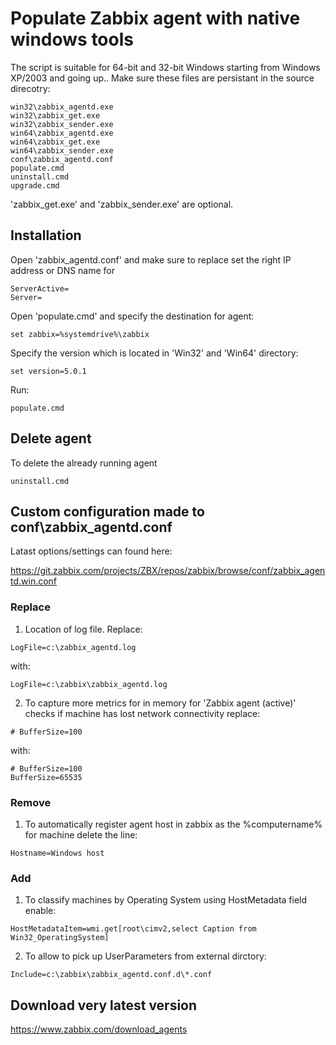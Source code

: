 # Populate Zabbix agent with native windows tools

The script is suitable for 64-bit and 32-bit Windows starting from Windows XP/2003 and going up..
Make sure these files are persistant in the source direcotry:
```
win32\zabbix_agentd.exe
win32\zabbix_get.exe
win32\zabbix_sender.exe
win64\zabbix_agentd.exe
win64\zabbix_get.exe
win64\zabbix_sender.exe
conf\zabbix_agentd.conf
populate.cmd
uninstall.cmd
upgrade.cmd
```

'zabbix_get.exe' and 'zabbix_sender.exe' are optional.

## Installation
Open 'zabbix_agentd.conf' and make sure to replace set the right IP address or DNS name for
```
ServerActive=
Server=
```

Open 'populate.cmd' and specify the destination for agent:
```
set zabbix=%systemdrive%\zabbix
```

Specify the version which is located in 'Win32' and 'Win64' directory:
```
set version=5.0.1
```


Run:
```
populate.cmd
```

## Delete agent

To delete the already running agent 
```
uninstall.cmd
```

## Custom configuration made to conf\zabbix_agentd.conf

Latast options/settings can found here:

https://git.zabbix.com/projects/ZBX/repos/zabbix/browse/conf/zabbix_agentd.win.conf

### Replace

1) Location of log file. Replace:
```
LogFile=c:\zabbix_agentd.log
```
with:
```
LogFile=c:\zabbix\zabbix_agentd.log
```

2) To capture more metrics for in memory for 'Zabbix agent (active)' checks if machine has lost network connectivity replace:
```
# BufferSize=100
```
with:
```
# BufferSize=100
BufferSize=65535
```


### Remove

1) To automatically register agent host in zabbix as the %computername% for machine delete the line:
```
Hostname=Windows host
```

### Add

1) To classify machines by Operating System using HostMetadata field enable:
```
HostMetadataItem=wmi.get[root\cimv2,select Caption from Win32_OperatingSystem]
```

2) To allow to pick up UserParameters from external dirctory:
```
Include=c:\zabbix\zabbix_agentd.conf.d\*.conf
```


## Download very latest version

https://www.zabbix.com/download_agents

